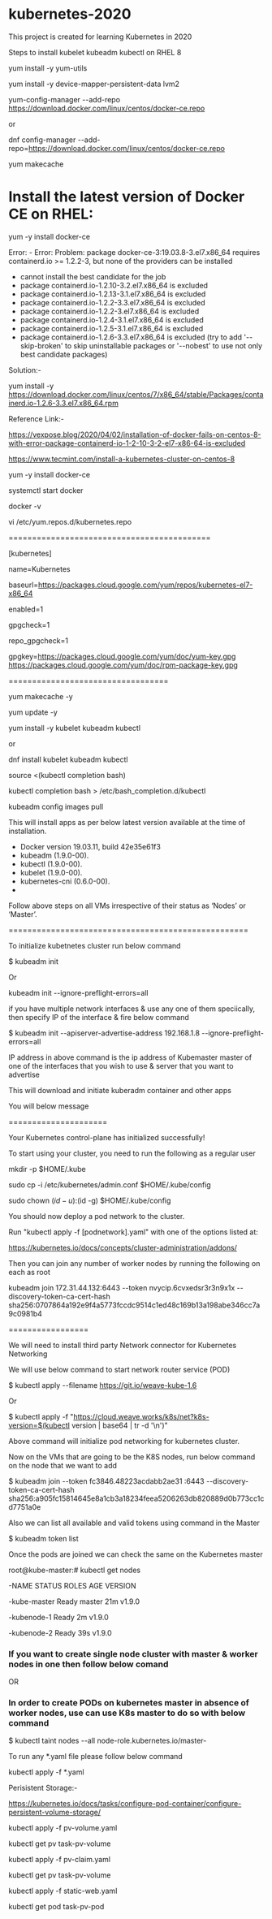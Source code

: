 # kubernetes-2020

This project is created for learning Kubernetes in 2020

Steps to install kubelet kubeadm kubectl on RHEL 8

yum install -y yum-utils 

yum install -y device-mapper-persistent-data lvm2

yum-config-manager --add-repo https://download.docker.com/linux/centos/docker-ce.repo

or

dnf config-manager --add-repo=https://download.docker.com/linux/centos/docker-ce.repo

yum makecache 

# Install the latest version of Docker CE on RHEL:

yum -y install docker-ce

Error: -
Error:
 Problem: package docker-ce-3:19.03.8-3.el7.x86_64 requires containerd.io >= 1.2.2-3, but none of the providers can be installed
  - cannot install the best candidate for the job
  - package containerd.io-1.2.10-3.2.el7.x86_64 is excluded
  - package containerd.io-1.2.13-3.1.el7.x86_64 is excluded
  - package containerd.io-1.2.2-3.3.el7.x86_64 is excluded
  - package containerd.io-1.2.2-3.el7.x86_64 is excluded
  - package containerd.io-1.2.4-3.1.el7.x86_64 is excluded
  - package containerd.io-1.2.5-3.1.el7.x86_64 is excluded
  - package containerd.io-1.2.6-3.3.el7.x86_64 is excluded
(try to add '--skip-broken' to skip uninstallable packages or '--nobest' to use not only best candidate packages)

Solution:-

yum install -y https://download.docker.com/linux/centos/7/x86_64/stable/Packages/containerd.io-1.2.6-3.3.el7.x86_64.rpm

Reference Link:-

https://vexpose.blog/2020/04/02/installation-of-docker-fails-on-centos-8-with-error-package-containerd-io-1-2-10-3-2-el7-x86-64-is-excluded

https://www.tecmint.com/install-a-kubernetes-cluster-on-centos-8

yum -y install docker-ce

systemctl start docker

docker -v

vi /etc/yum.repos.d/kubernetes.repo

===========================================

[kubernetes]

name=Kubernetes

baseurl=https://packages.cloud.google.com/yum/repos/kubernetes-el7-x86_64

enabled=1

gpgcheck=1

repo_gpgcheck=1

gpgkey=https://packages.cloud.google.com/yum/doc/yum-key.gpg https://packages.cloud.google.com/yum/doc/rpm-package-key.gpg


==================================

yum makecache -y

yum update -y

yum install -y kubelet kubeadm kubectl 

or

dnf install  kubelet kubeadm kubectl

source <(kubectl completion bash)

kubectl completion bash > /etc/bash_completion.d/kubectl

kubeadm config images pull

This will install apps as per below latest version available at the time of installation.
- Docker version 19.03.11, build 42e35e61f3
- kubeadm (1.9.0-00).
- kubectl (1.9.0-00).
- kubelet (1.9.0-00).
- kubernetes-cni (0.6.0-00).
- 
Follow above steps on all VMs irrespective of their status as ‘Nodes’ or ‘Master’.

===================================================

To initialize kubetnetes cluster run below command

$ kubeadm init

Or

kubeadm init --ignore-preflight-errors=all

if you have multiple network interfaces & use any one of them speciically, then specify IP of the interface & fire below command

$ kubeadm init --apiserver-advertise-address 192.168.1.8 --ignore-preflight-errors=all

IP address in above command is the ip address of Kubemaster master of one of the interfaces that you wish to use & server that you want to advertise

This will download and initiate kuberadm container and other apps 

You will below message

=====================

Your Kubernetes control-plane has initialized successfully!

To start using your cluster, you need to run the following as a regular user

  mkdir -p $HOME/.kube
  
  sudo cp -i /etc/kubernetes/admin.conf $HOME/.kube/config
  
  sudo chown $(id -u):$(id -g) $HOME/.kube/config

You should now deploy a pod network to the cluster.

Run "kubectl apply -f [podnetwork].yaml" with one of the options listed at:

https://kubernetes.io/docs/concepts/cluster-administration/addons/

Then you can join any number of worker nodes by running the following on each as root

kubeadm join 172.31.44.132:6443 --token nvycip.6cvxedsr3r3n9x1x --discovery-token-ca-cert-hash sha256:0707864a192e9f4a5773fccdc9514c1ed48c169b13a198abe346cc7a9c0981b4
    
=================

We will need to install third party Network connector for Kubernetes Networking

We will use below command to start network router service (POD) 

$ kubectl apply --filename https://git.io/weave-kube-1.6

Or

$ kubectl apply -f "https://cloud.weave.works/k8s/net?k8s-version=$(kubectl version | base64 | tr -d '\n')"

Above command will initialize pod networking for kubernetes cluster.

Now on the VMs that are going to be the K8S nodes, run below command on the node that we want to add

$ kubeadm join --token fc3846.48223acdabb2ae31 <master-ipaddress>:6443 --discovery-token-ca-cert-hash sha256:a905fc15814645e8a1cb3a18234feea5206263db820889d0b773cc1cd7751a0e

Also we can list all available and valid tokens using command in the Master

$ kubeadm token list

Once the pods are joined we can check the same on the Kubernetes master

root@kube-master:# kubectl get nodes

-NAME STATUS ROLES AGE VERSION

-kube-master Ready master 21m v1.9.0

-kubenode-1 Ready <none> 2m v1.9.0

-kubenode-2 Ready <none> 39s v1.9.0

### If you want to create single node cluster with master & worker nodes in one then follow below comand 

OR

### In order to create PODs on kubernetes master in absence of worker nodes, use can use K8s master to do so with below command

$ kubectl taint nodes --all node-role.kubernetes.io/master-

To run any *.yaml file please follow below command

kubectl apply -f *.yaml

Perisistent Storage:-

https://kubernetes.io/docs/tasks/configure-pod-container/configure-persistent-volume-storage/

kubectl apply -f pv-volume.yaml

kubectl get pv task-pv-volume

kubectl apply -f pv-claim.yaml

kubectl get pv task-pv-volume

kubectl apply -f static-web.yaml

kubectl get pod task-pv-pod





